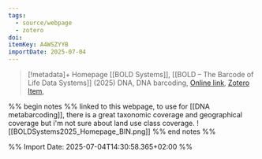 ```yaml
---
tags:
  - source/webpage
  - zotero
doi: 
itemKey: A4WSZYYB
importDate: 2025-07-04
---
```

>[!metadata]+
> Homepage
> [[BOLD Systems]], 
> [[BOLD – The Barcode of Life Data Systems]] (2025)
> DNA, DNA barcoding, 
> [Online link](https://boldsystems.org/), [Zotero Item](zotero://select/library/items/A4WSZYYB),

%% begin notes %%
linked to this webpage, to use for [[DNA metabarcoding]], there is a great taxonomic coverage and geographical coverage but i'm not sure about land use class coverage.
![[BOLDSystems2025_Homepage_BIN.png]]
%% end notes %%

%% Import Date: 2025-07-04T14:30:58.365+02:00 %%

